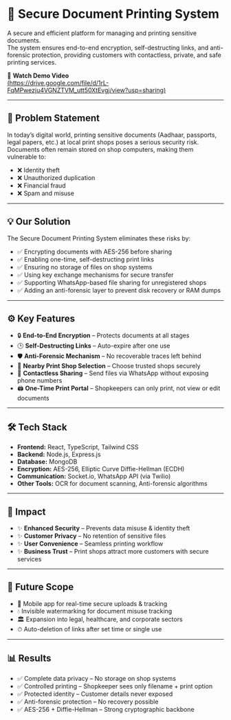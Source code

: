 # 🔐 Secure Document Printing System

A secure and efficient platform for managing and printing sensitive documents.  
The system ensures end-to-end encryption, self-destructing links, and anti-forensic protection, providing customers with contactless, private, and safe printing services.  

🎥 **Watch Demo Video**  
[(https://drive.google.com/file/d/1rL-FqMPwezju4VGNZTVM_utt50XtEvgj/view?usp=sharing)](#)

---

## 🚨 Problem Statement

In today’s digital world, printing sensitive documents (Aadhaar, passports, legal papers, etc.) at local print shops poses a serious security risk.  
Documents often remain stored on shop computers, making them vulnerable to:

- ❌ Identity theft
- ❌ Unauthorized duplication
- ❌ Financial fraud
- ❌ Spam and misuse

---

## 💡 Our Solution

The Secure Document Printing System eliminates these risks by:

- ✅ Encrypting documents with AES-256 before sharing  
- ✅ Enabling one-time, self-destructing print links  
- ✅ Ensuring no storage of files on shop systems  
- ✅ Using key exchange mechanisms for secure transfer  
- ✅ Supporting WhatsApp-based file sharing for unregistered shops  
- ✅ Adding an anti-forensic layer to prevent disk recovery or RAM dumps  

---

## ⚙️ Key Features

- 🔒 **End-to-End Encryption** – Protects documents at all stages  
- 🕒 **Self-Destructing Links** – Auto-expire after one use  
- 🛡️ **Anti-Forensic Mechanism** – No recoverable traces left behind  
- 📍 **Nearby Print Shop Selection** – Choose trusted shops securely  
- 📱 **Contactless Sharing** – Send files via WhatsApp without exposing phone numbers  
- 🖨️ **One-Time Print Portal** – Shopkeepers can only print, not view or edit documents  

---

## 🛠️ Tech Stack

- **Frontend:** React, TypeScript, Tailwind CSS  
- **Backend:** Node.js, Express.js  
- **Database:** MongoDB  
- **Encryption:** AES-256, Elliptic Curve Diffie-Hellman (ECDH)  
- **Communication:** Socket.io, WhatsApp API (via Twilio)  
- **Other Tools:** OCR for document scanning, Anti-forensic algorithms  

---

## 🎯 Impact

- ✨ **Enhanced Security** – Prevents data misuse & identity theft  
- ✨ **Customer Privacy** – No retention of sensitive files  
- ✨ **User Convenience** – Seamless printing workflow  
- ✨ **Business Trust** – Print shops attract more customers with secure services  

---

## 🚀 Future Scope

- 📱 Mobile app for real-time secure uploads & tracking  
- 💧 Invisible watermarking for document misuse tracking  
- 🏛 Expansion into legal, healthcare, and corporate sectors  
- ⏱ Auto-deletion of links after set time or single use  

---

## 📊 Results

- ✅ Complete data privacy – No storage on shop systems  
- ✅ Controlled printing – Shopkeeper sees only filename + print option  
- ✅ Protected identity – Customer details never exposed  
- ✅ Anti-forensic protection – No recovery possible  
- ✅ AES-256 + Diffie-Hellman – Strong cryptographic backbone
